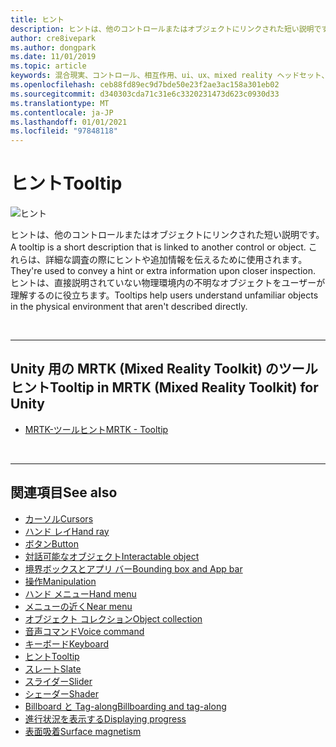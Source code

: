 ```yaml
---
title: ヒント
description: ヒントは、他のコントロールまたはオブジェクトにリンクされた短い説明です。
author: cre8ivepark
ms.author: dongpark
ms.date: 11/01/2019
ms.topic: article
keywords: 混合現実、コントロール、相互作用、ui、ux、mixed reality ヘッドセット、windows mixed reality ヘッドセット、仮想現実のヘッドセット、HoloLens、ツールヒント、MRTK、Mixed Reality Toolkit
ms.openlocfilehash: ceb88fd89ec9d7bde50e23f2ae3ac158a301eb02
ms.sourcegitcommit: d340303cda71c31e6c3320231473d623c0930d33
ms.translationtype: MT
ms.contentlocale: ja-JP
ms.lasthandoff: 01/01/2021
ms.locfileid: "97848118"
---
```

# <a name="tooltip"></a><span data-ttu-id="b5484-104">ヒント</span><span class="sxs-lookup"><span data-stu-id="b5484-104">Tooltip</span></span>

![ヒント](images/UX_Hero_Tooltip.jpg)

<span data-ttu-id="b5484-106">ヒントは、他のコントロールまたはオブジェクトにリンクされた短い説明です。</span><span class="sxs-lookup"><span data-stu-id="b5484-106">A tooltip is a short description that is linked to another control or object.</span></span> <span data-ttu-id="b5484-107">これらは、詳細な調査の際にヒントや追加情報を伝えるために使用されます。</span><span class="sxs-lookup"><span data-stu-id="b5484-107">They're used to convey a hint or extra information upon closer inspection.</span></span> <span data-ttu-id="b5484-108">ヒントは、直接説明されていない物理環境内の不明なオブジェクトをユーザーが理解するのに役立ちます。</span><span class="sxs-lookup"><span data-stu-id="b5484-108">Tooltips help users understand unfamiliar objects in the physical environment that aren't described directly.</span></span> 

<br>

---

## <a name="tooltip-in-mrtk-mixed-reality-toolkit-for-unity"></a><span data-ttu-id="b5484-109">Unity 用の MRTK (Mixed Reality Toolkit) のツールヒント</span><span class="sxs-lookup"><span data-stu-id="b5484-109">Tooltip in MRTK (Mixed Reality Toolkit) for Unity</span></span>

* [<span data-ttu-id="b5484-110">MRTK-ツールヒント</span><span class="sxs-lookup"><span data-stu-id="b5484-110">MRTK - Tooltip</span></span>](https://microsoft.github.io/MixedRealityToolkit-Unity/Documentation/README_Tooltip.html)

<br>

---

## <a name="see-also"></a><span data-ttu-id="b5484-111">関連項目</span><span class="sxs-lookup"><span data-stu-id="b5484-111">See also</span></span>

* [<span data-ttu-id="b5484-112">カーソル</span><span class="sxs-lookup"><span data-stu-id="b5484-112">Cursors</span></span>](cursors.md)
* [<span data-ttu-id="b5484-113">ハンド レイ</span><span class="sxs-lookup"><span data-stu-id="b5484-113">Hand ray</span></span>](point-and-commit.md)
* [<span data-ttu-id="b5484-114">ボタン</span><span class="sxs-lookup"><span data-stu-id="b5484-114">Button</span></span>](button.md)
* [<span data-ttu-id="b5484-115">対話可能なオブジェクト</span><span class="sxs-lookup"><span data-stu-id="b5484-115">Interactable object</span></span>](interactable-object.md)
* [<span data-ttu-id="b5484-116">境界ボックスとアプリ バー</span><span class="sxs-lookup"><span data-stu-id="b5484-116">Bounding box and App bar</span></span>](app-bar-and-bounding-box.md)
* [<span data-ttu-id="b5484-117">操作</span><span class="sxs-lookup"><span data-stu-id="b5484-117">Manipulation</span></span>](direct-manipulation.md)
* [<span data-ttu-id="b5484-118">ハンド メニュー</span><span class="sxs-lookup"><span data-stu-id="b5484-118">Hand menu</span></span>](hand-menu.md)
* [<span data-ttu-id="b5484-119">メニューの近く</span><span class="sxs-lookup"><span data-stu-id="b5484-119">Near menu</span></span>](near-menu.md)
* [<span data-ttu-id="b5484-120">オブジェクト コレクション</span><span class="sxs-lookup"><span data-stu-id="b5484-120">Object collection</span></span>](object-collection.md)
* [<span data-ttu-id="b5484-121">音声コマンド</span><span class="sxs-lookup"><span data-stu-id="b5484-121">Voice command</span></span>](voice-input.md)
* [<span data-ttu-id="b5484-122">キーボード</span><span class="sxs-lookup"><span data-stu-id="b5484-122">Keyboard</span></span>](keyboard.md)
* [<span data-ttu-id="b5484-123">ヒント</span><span class="sxs-lookup"><span data-stu-id="b5484-123">Tooltip</span></span>](tooltip.md)
* [<span data-ttu-id="b5484-124">スレート</span><span class="sxs-lookup"><span data-stu-id="b5484-124">Slate</span></span>](slate.md)
* [<span data-ttu-id="b5484-125">スライダー</span><span class="sxs-lookup"><span data-stu-id="b5484-125">Slider</span></span>](slider.md)
* [<span data-ttu-id="b5484-126">シェーダー</span><span class="sxs-lookup"><span data-stu-id="b5484-126">Shader</span></span>](shader.md)
* [<span data-ttu-id="b5484-127">Billboard と Tag-along</span><span class="sxs-lookup"><span data-stu-id="b5484-127">Billboarding and tag-along</span></span>](billboarding-and-tag-along.md)
* [<span data-ttu-id="b5484-128">進行状況を表示する</span><span class="sxs-lookup"><span data-stu-id="b5484-128">Displaying progress</span></span>](progress.md)
* [<span data-ttu-id="b5484-129">表面吸着</span><span class="sxs-lookup"><span data-stu-id="b5484-129">Surface magnetism</span></span>](surface-magnetism.md)
